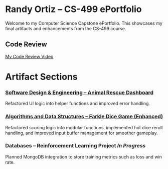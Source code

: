 # Randy Ortiz – CS-499 ePortfolio

Welcome to my Computer Science Capstone ePortfolio. This showcases my final artifacts and enhancements from the CS-499 course.

## Code Review

[My Code Review Video](https://drive.google.com/file/d/1ukBOgfpPEcaF-qPUiikywnUlCqqw6436/view?usp=drive_link)

# Artifact Sections

### [Software Design & Engineering – Animal Rescue Dashboard](SoftwareDesign_AnimalRescueDashboard/)
Refactored UI logic into helper functions and improved error handling.

### [Algorithms and Data Structures – Farkle Dice Game (Enhanced)](FarkleGame_Enhanced/)
Refactored scoring logic into modular functions, implemented hot dice reroll handling, and improved input buffer management for smoother gameplay.

### Databases – Reinforcement Learning Project *In Progress*
Planned MongoDB integration to store training metrics such as loss and win rate.
